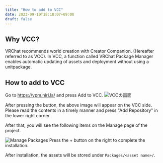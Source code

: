 ```yaml
---
title: "How to add to VCC"
date: 2023-09-10T18:18:07+09:00
draft: false
---
```


## Why VCC?
VRChat recommends world creation with Creator Companion. (Hereafter referred to as VCC).
In VCC, a function called VRChat Package Manager enables automatic updating of assets and deployment without using a unitpackage.

## How to add to VCC
Go to https://vpm.niri.la/ and press Add to VCC.
![VCCの画面](https://raw.githubusercontent.com/niwaniwa/vpm.niri.la/main/vpm.niri.la/assets/images/add_vcc.png)

After pressing the button, the above image will appear on the VCC side. Please read the contents in a timely manner and press "Add Repository" in the lower right corner.

After that, you will see the following items on the Manage page of the project.

![Manage Packages](https://raw.githubusercontent.com/niwaniwa/vpm.niri.la/main/vpm.niri.la/assets/images/project.png)
Press the + button on the right to complete the installation.

After installation, the assets will be stored under `Packages/<asset name>/`.